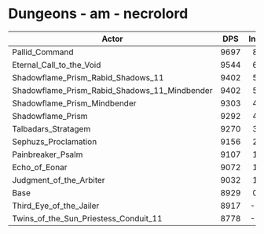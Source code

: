 # Dungeons - am - necrolord
| Actor | DPS | Increase |
|---|:---:|:---:|
|Pallid_Command|9697|8.60%|
|Eternal_Call_to_the_Void|9544|6.89%|
|Shadowflame_Prism_Rabid_Shadows_11|9402|5.30%|
|Shadowflame_Prism_Rabid_Shadows_11_Mindbender|9402|5.30%|
|Shadowflame_Prism_Mindbender|9303|4.19%|
|Shadowflame_Prism|9292|4.07%|
|Talbadars_Stratagem|9270|3.82%|
|Sephuzs_Proclamation|9156|2.54%|
|Painbreaker_Psalm|9107|1.99%|
|Echo_of_Eonar|9072|1.60%|
|Judgment_of_the_Arbiter|9032|1.15%|
|Base|8929|0.00%|
|Third_Eye_of_the_Jailer|8917|-0.13%|
|Twins_of_the_Sun_Priestess_Conduit_11|8778|-1.69%|
